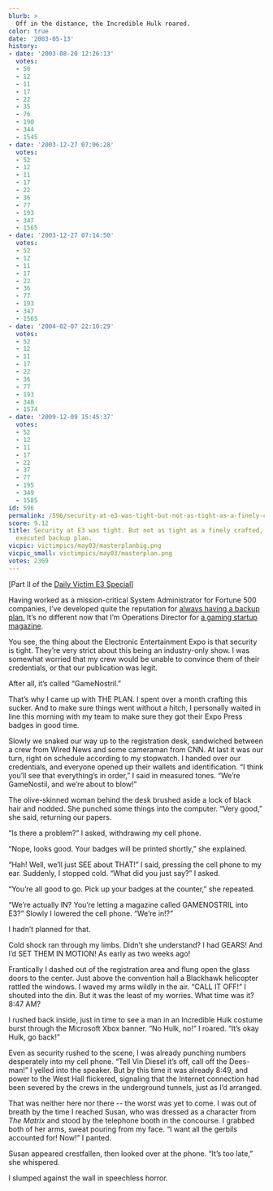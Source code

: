 ```yaml
---
blurb: >
  Off in the distance, the Incredible Hulk roared.
color: true
date: '2003-05-13'
history:
- date: '2003-08-20 12:26:13'
  votes:
  - 50
  - 12
  - 11
  - 17
  - 22
  - 35
  - 76
  - 190
  - 344
  - 1545
- date: '2003-12-27 07:06:28'
  votes:
  - 52
  - 12
  - 11
  - 17
  - 22
  - 36
  - 77
  - 193
  - 347
  - 1565
- date: '2003-12-27 07:14:50'
  votes:
  - 52
  - 12
  - 11
  - 17
  - 22
  - 36
  - 77
  - 193
  - 347
  - 1565
- date: '2004-02-07 22:10:29'
  votes:
  - 52
  - 12
  - 11
  - 17
  - 22
  - 36
  - 77
  - 193
  - 348
  - 1574
- date: '2009-12-09 15:45:37'
  votes:
  - 52
  - 12
  - 11
  - 17
  - 22
  - 37
  - 77
  - 195
  - 349
  - 1585
id: 596
permalink: /596/security-at-e3-was-tight-but-not-as-tight-as-a-finely-crafted-masterfully-executed-backup-plan/
score: 9.12
title: Security at E3 was tight. But not as tight as a finely crafted, masterfully
  executed backup plan.
vicpic: victimpics/may03/masterplanbig.png
vicpic_small: victimpics/may03/masterplan.png
votes: 2369
---
```


\[Part II of the [Daily Victim E3 Special](@/victim/595.md)\]

Having worked as a mission-critical System Administrator for Fortune 500
companies, I’ve developed quite the reputation for [always having a
backup plan.](@/victim/365.md) It’s no different now that I’m
Operations Director for [a gaming startup magazine](@/victim/595.md).

You see, the thing about the Electronic Entertainment Expo is that
security is tight. They’re very strict about this being an industry-only
show. I was somewhat worried that my crew would be unable to convince
them of their credentials, or that our publication was legit.

After all, it’s called “GameNostril.”

That’s why I came up with THE PLAN. I spent over a month crafting this
sucker. And to make sure things went without a hitch, I personally
waited in line this morning with my team to make sure they got their
Expo Press badges in good time.

Slowly we snaked our way up to the registration desk, sandwiched between
a crew from Wired News and some cameraman from CNN. At last it was our
turn, right on schedule according to my stopwatch. I handed over our
credentials, and everyone opened up their wallets and identification. “I
think you’ll see that everything’s in order,” I said in measured tones.
“We’re GameNostil, and we’re about to blow!”

The olive-skinned woman behind the desk brushed aside a lock of black
hair and nodded. She punched some things into the computer. “Very good,”
she said, returning our papers.

“Is there a problem?” I asked, withdrawing my cell phone.

“Nope, looks good. Your badges will be printed shortly,” she explained.

“Hah! Well, we’ll just SEE about THAT!” I said, pressing the cell phone
to my ear. Suddenly, I stopped cold. “What did you just say?” I asked.

“You’re all good to go. Pick up your badges at the counter,” she
repeated.

“We’re actually IN? You’re letting a magazine called GAMENOSTRIL into
E3?” Slowly I lowered the cell phone. “We’re in!?”

I hadn’t planned for that.

Cold shock ran through my limbs. Didn’t she understand? I had GEARS! And
I’d SET THEM IN MOTION! As early as two weeks ago!

Frantically I dashed out of the registration area and flung open the
glass doors to the center. Just above the convention hall a Blackhawk
helicopter rattled the windows. I waved my arms wildly in the air. “CALL
IT OFF!” I shouted into the din. But it was the least of my worries.
What time was it? 8:47 AM?

I rushed back inside, just in time to see a man in an Incredible Hulk
costume burst through the Microsoft Xbox banner. “No Hulk, no!” I
roared. “It’s okay Hulk, go back!”

Even as security rushed to the scene, I was already punching numbers
desperately into my cell phone. “Tell Vin Diesel it’s off, call off the
Dees-man!” I yelled into the speaker. But by this time it was already
8:49, and power to the West Hall flickered, signaling that the Internet
connection had been severed by the crews in the underground tunnels,
just as I’d arranged.

That was neither here nor there -- the worst was yet to come. I was out
of breath by the time I reached Susan, who was dressed as a character
from *The Matrix* and stood by the telephone booth in the concourse. I
grabbed both of her arms, sweat pouring from my face. “I want all the
gerbils accounted for! Now!” I panted.

Susan appeared crestfallen, then looked over at the phone. “It’s too
late,” she whispered.

I slumped against the wall in speechless horror.